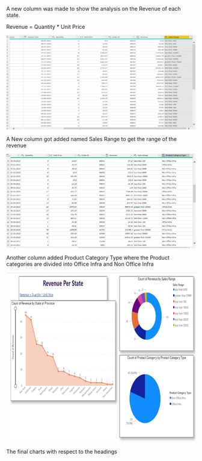 <html>
<body>
<p>A new column was made to show the analysis on the Revenue of each state.</p>
<p>Revenue = Quantity * Unit Price</p>
<p><img src="Images/SalesRange.jpg" alt="" width="600" height="250" /></p>
<p>A New column got added named Sales Range to get the range of the revenue</p>
<p><img src="Images/ProductCategory.jpg" alt="" width="600" height="250" /></p>
<p>Another column added Product Category Type where the Product categories are divided into Office Infra and Non Office Infra</p>
<p><img src="Images/LTD.jpg" alt="" width="900" height="450" /></p>
<p>The final charts with respect to the headings</p>
</body>
</html>

